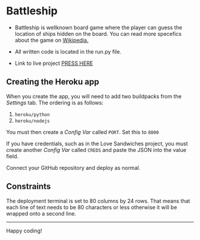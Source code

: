 
#  Battleship 

* Battleship is wellknown board game where the player can guess the location of
ships hidden on the board. You can read more specefics about the game on <a href=https://en.wikipedia.org/wiki/Battleship_(game)>Wikipedia.</a>


* All written code is located in the run.py file. 

* Link to live project <a href=https://battleshipebkalola.herokuapp.com> PRESS HERE </a>

## Creating the Heroku app

When you create the app, you will need to add two buildpacks from the _Settings_ tab. The ordering is as follows:

1. `heroku/python`
2. `heroku/nodejs`

You must then create a _Config Var_ called `PORT`. Set this to `8000`

If you have credentials, such as in the Love Sandwiches project, you must create another _Config Var_ called `CREDS` and paste the JSON into the value field.

Connect your GitHub repository and deploy as normal.

## Constraints

The deployment terminal is set to 80 columns by 24 rows. That means that each line of text needs to be 80 characters or less otherwise it will be wrapped onto a second line.

-----
Happy coding!